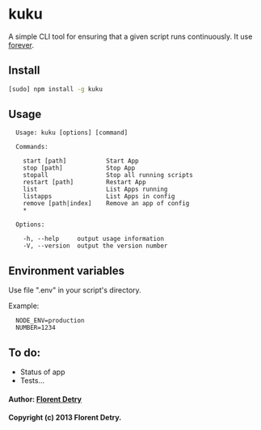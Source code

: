 # kuku

A simple CLI tool for ensuring that a given script runs continuously. It use [forever](http://github.com/nodejitsu/forever).

## Install

```bash
[sudo] npm install -g kuku
```

## Usage
```
  Usage: kuku [options] [command]

  Commands:

    start [path]           Start App
    stop [path]            Stop App
    stopall                Stop all running scripts
    restart [path]         Restart App
    list                   List Apps running
    listapps               List Apps in config
    remove [path|index]    Remove an app of config
    *

  Options:

    -h, --help     output usage information
    -V, --version  output the version number
```

## Environment variables
Use file ".env" in your script's directory.

Example:
```
  NODE_ENV=production
  NUMBER=1234
```

## To do:
- Status of app
- Tests...


#### Author: [Florent Detry](http://github.com/fridus)
#### Copyright (c) 2013 Florent Detry.